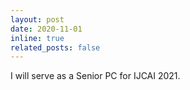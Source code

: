 ```yaml
---
layout: post
date: 2020-11-01
inline: true
related_posts: false
---
```


I will serve as a Senior PC for IJCAI 2021.
